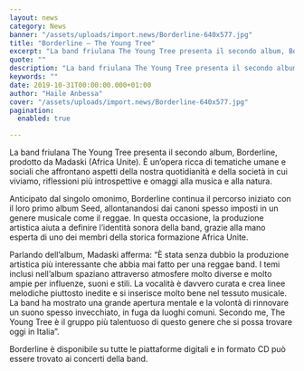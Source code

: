 ```yaml
---
layout: news
category: News
banner: "/assets/uploads/import.news/Borderline-640x577.jpg"
title: "Borderline – The Young Tree"
excerpt: "La band friulana The Young Tree presenta il secondo album, Borderline, prodotto da Madaski (Africa Unite). È un’opera ricca di tematiche umane e sociali che affrontano aspetti della nostra quotidianità e della società in cui viviamo, riflessioni più introspettive e omaggi alla musica e alla natura. Anticipato dal singolo omonimo, Borderline continua il percorso iniziato [&hellip"
quote: ""
description: "La band friulana The Young Tree presenta il secondo album, Borderline, prodotto da Madaski (Africa Unite). È un’opera ricca di tematiche umane e sociali che affrontano aspetti della nostra quotidianità e della società in cui viviamo, riflessioni più introspettive e omaggi alla musica e alla natura. Anticipato dal singolo omonimo, Borderline continua il percorso iniziato [&hellip"
keywords: ""
date: 2019-10-31T00:00:00.000+01:00
author: "Haile Anbessa"
cover: "/assets/uploads/import.news/Borderline-640x577.jpg"
pagination:
  enabled: true

---
```


La band friulana The Young Tree presenta il secondo album, Borderline, prodotto da Madaski (Africa Unite). È un’opera ricca di tematiche umane e sociali che affrontano aspetti della nostra quotidianità e della società in cui viviamo, riflessioni più introspettive e omaggi alla musica e alla natura.

Anticipato dal singolo omonimo, Borderline continua il percorso iniziato con il loro primo album Seed, allontanandosi dai canoni spesso imposti in un genere musicale come il reggae. In questa occasione, la produzione artistica aiuta a definire l’identità sonora della band, grazie alla mano esperta di uno dei membri della storica formazione Africa Unite.

Parlando dell’album, Madaski afferma: “È stata senza dubbio la produzione artistica più interessante che abbia mai fatto per una reggae band. I temi inclusi nell’album spaziano attraverso atmosfere molto diverse e molto ampie per influenze, suoni e stili. La vocalità è davvero curata e crea linee melodiche piuttosto inedite e si inserisce molto bene nel tessuto musicale. La band ha mostrato una grande apertura mentale e la volontà di rinnovare un suono spesso invecchiato, in fuga da luoghi comuni. Secondo me, The Young Tree è il gruppo più talentuoso di questo genere che si possa trovare oggi in Italia”.

Borderline è disponibile su tutte le piattaforme digitali e in formato CD può essere trovato ai concerti della band.